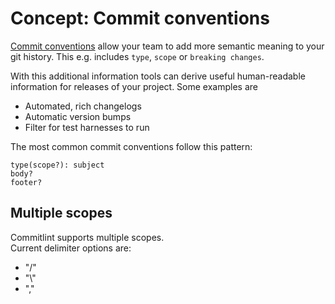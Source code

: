 # Concept: Commit conventions

[Commit conventions](https://www.conventionalcommits.org/) allow your team to add more semantic meaning to your git history. This e.g. includes `type`, `scope` or `breaking changes`.

With this additional information tools can derive useful human-readable information for releases of your project. Some examples are

- Automated, rich changelogs
- Automatic version bumps
- Filter for test harnesses to run

The most common commit conventions follow this pattern:

```text
type(scope?): subject
body?
footer?
```

## Multiple scopes

Commitlint supports multiple scopes.  
Current delimiter options are:

- "/"
- "\\"
- ","

